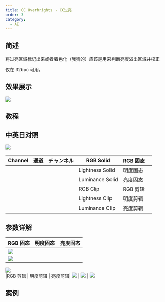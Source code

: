 ```yaml
---
title: CC Overbrights - CC过亮
order: 3
category:
  - AE
---
```


## 简述

将过亮区域标记出来或者着色化（我猜的）应该是用来判断亮度溢出区域并校正

仅在 32bpc 可用。

## 效果展示

![](https://cdn.yuelili.com/20220102213049.png)

## 教程

## 中英日对照

![](https://mir.yuelili.com/wp-content/uploads/user/AE/effects/AE-Effects-Utility-CC_Overbrights.png)

| Channel | 通道 | チャンネル | RGB Solid       | RGB 固态 |     |
| ------- | ---- | ---------- | --------------- | -------- | --- |
|         |      |            | Lightness Solid | 明度固态 |     |
|         |      |            | Luminance Solid | 亮度固态 |     |
|         |      |            | RGB Clip        | RGB 剪辑 |     |
|         |      |            | Lightness Clip  | 明度剪辑 |     |
|         |      |            | Luminance Clip  | 亮度剪辑 |     |

## 参数详解

| RGB 固态                                        | 明度固态 | 亮度固态 |
| ----------------------------------------------- | -------- | -------- |
| ![](https://cdn.yuelili.com/20220102213351.png) |
| ![](https://cdn.yuelili.com/20220102213409.png) |

![](https://cdn.yuelili.com/20220102213418.png)  
|RGB 剪辑 | 明度剪辑 | 亮度剪辑|
![](https://cdn.yuelili.com/20220102213432.png) |
![](https://cdn.yuelili.com/20220102213447.png) |
![](https://cdn.yuelili.com/20220102213458.png)

## 案例
